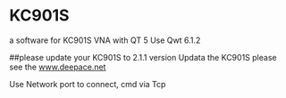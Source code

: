 # KC901S
a software for KC901S VNA with QT 5
Use Qwt 6.1.2

##please update your KC901S to 2.1.1 version
Updata the KC901S please see the www.deepace.net

Use Network port to connect, cmd via Tcp

